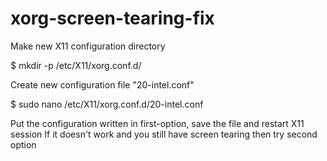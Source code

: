 # xorg-screen-tearing-fix

Make new X11 configuration directory

$ mkdir -p /etc/X11/xorg.conf.d/


Create new configuration file "20-intel.conf"

$ sudo nano /etc/X11/xorg.conf.d/20-intel.conf


Put the configuration written in first-option, save the file and restart X11 session
If it doesn't work and you still have screen tearing then try second option
